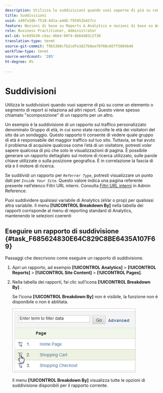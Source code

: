 ```yaml
---
description: Utilizza le suddivisioni quando vuoi saperne di più su come un elemento o segmento di report si relaziona ad altri report. Questo viene spesso chiamato "scomposizione" di un rapporto per un altro.
title: Suddivisioni
uuid: a49fa18b-f518-4d1a-a4db-793451b427cc
feature: Nozioni di base su Reports & Analytics e nozioni di base su Analytics
role: Business Practitioner, Administrator
exl-id: bc695b30-c5ac-4bb4-90f4-db6dd83c2f30
translation-type: tm+mt
source-git-commit: f9b5380cfb2cdfe1827b8ee70f60c65ff5004b48
workflow-type: tm+mt
source-wordcount: '285'
ht-degree: 0%

---
```


# Suddivisioni

Utilizza le suddivisioni quando vuoi saperne di più su come un elemento o segmento di report si relaziona ad altri report. Questo viene spesso chiamato &quot;scomposizione&quot; di un rapporto per un altro.

Un esempio è la suddivisione di un rapporto sul traffico personalizzato denominato Gruppo di età, in cui sono state raccolte le età dei visitatori del sito da un sondaggio. Questo rapporto ti consente di vedere quale gruppo di età è responsabile del maggior traffico sul tuo sito. Tuttavia, se hai avuto il problema di acquisire qualcosa come l’età di un visitatore, potresti voler sapere qualcosa di più che solo le visualizzazioni di pagina. È possibile generare un rapporto dettagliato sul motore di ricerca utilizzato, sulle parole chiave utilizzate o sulla posizione geografica. È in correlazione la fascia di età e il motore di ricerca.

Se suddividi un rapporto per *`Referrer Type`*, potresti visualizzare un punto dati per *`Inside Your Site`*. Questo valore indica una pagina referente presente nell’elenco Filtri URL interni. Consulta [Filtri URL interni](/help/admin/admin/internal-url-filter-admin.md) in Admin Reference.

Puoi suddividere qualsiasi variabile di Analytics (eVar o prop) per qualsiasi altra variabile. Il menu **[!UICONTROL Breakdown By]** nella tabella dei rapporti corrisponde al menu di reporting standard di Analytics, mantenendo le selezioni coerenti

## Eseguire un rapporto di suddivisione {#task_F685624830E64C829C8BE6435A107F69}

Passaggi che descrivono come eseguire un rapporto di suddivisione.

<!-- 

t_reports_breakdown.xml

 -->

1. Apri un rapporto, ad esempio **[!UICONTROL Analytics]** > **[!UICONTROL Reports]** > **[!UICONTROL Site Content]** > **[!UICONTROL Pages]**.
1. Nella tabella dei rapporti, fai clic sull’icona **[!UICONTROL Breakdown By]** .

   Se l’icona **[!UICONTROL Breakdown By]** non è visibile, la funzione non è disponibile o non è abilitata.

   ![](assets/breakdown.png)

   Il menu **[!UICONTROL Breakdown By]** visualizza tutte le opzioni di suddivisione disponibili per il rapporto corrente.
